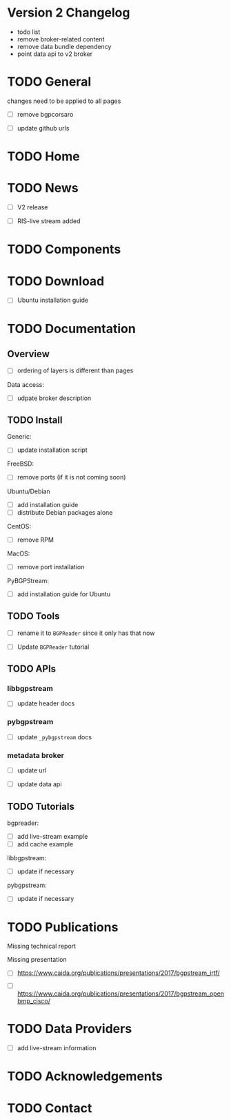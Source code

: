 # Version 2 Changelog

-   todo list
-   remove broker-related content
-   remove data bundle dependency
-   point data api to v2 broker


# TODO General

changes need to be applied to all pages

-   [ ] remove bgpcorsaro
-   [ ] update github urls


# TODO Home


# TODO News

-   [ ] V2 release
-   [ ] RIS-live stream added


# TODO Components


# TODO Download

-   [ ] Ubuntu installation guide


# TODO Documentation


## Overview

-   [ ] ordering of layers is different than pages

Data access:

-   [ ] udpate broker description


## TODO Install

Generic:

-   [ ] update installation script

FreeBSD:

-   [ ] remove ports (if it is not coming soon)

Ubuntu/Debian

-   [ ] add installation guide
-   [ ] distribute Debian packages alone

CentOS:

-   [ ] remove RPM

MacOS:

-   [ ] remove port installation

PyBGPStream:

-   [ ] add installation guide for Ubuntu


## TODO Tools

-   [ ] rename it to `BGPReader` since it only has that now
-   [ ] Update `BGPReader` tutorial


## TODO APIs


### libbgpstream

-   [ ] update header docs


### pybgpstream

-   [ ] update `_pybgpstream` docs


### metadata broker

-   [ ] update url
-   [ ] update data api


## TODO Tutorials

bgpreader:

-   [ ] add live-stream example
-   [ ] add cache example

libbgpstream:

-   [ ] update if necessary

pybgpstream:

-   [ ] update if necessary


# TODO Publications

Missing technical report

Missing presentation

-   [ ] <https://www.caida.org/publications/presentations/2017/bgpstream_irtf/>
-   [ ] <https://www.caida.org/publications/presentations/2017/bgpstream_openbmp_cisco/>


# TODO Data Providers

-   [ ] add live-stream information


# TODO Acknowledgements


# TODO Contact
